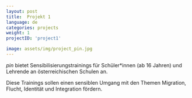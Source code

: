 ```yaml
---
layout: post
title:  Projekt 1
language: de
categories: projects
weight: 1
projectID: 'project1'

image: assets/img/project_pin.jpg
---
```


*pin* bietet Sensibilisierungstrainings für Schüler*innen (ab 16 Jahren) und Lehrende an österreichischen Schulen an.

Diese Trainings sollen einen sensiblen Umgang mit den Themen Migration, Flucht, Identität und Integration fördern.
